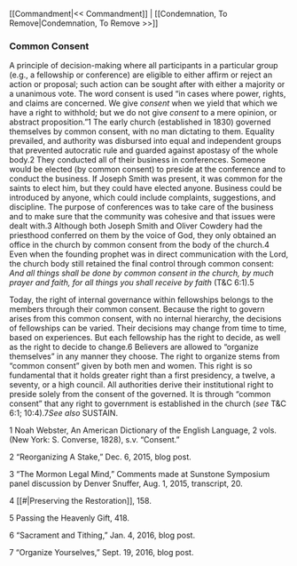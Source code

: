 [[Commandment|<< Commandment]]  |  [[Condemnation, To Remove|Condemnation, To Remove >>]]

### Common Consent
A principle of decision-making where all participants in a particular group (e.g., a fellowship or conference) are eligible to either affirm or reject an action or proposal; such action can be sought after with either a majority or a unanimous vote. The word consent is used “in cases where power, rights, and claims are concerned. We give *consent* when we yield that which we have a right to withhold; but we do not give *consent* to a mere opinion, or abstract proposition.”1 The early church (established in 1830) governed themselves by common consent, with no man dictating to them. Equality prevailed, and authority was disbursed into equal and independent groups that prevented autocratic rule and guarded against apostasy of the whole body.2 They conducted all of their business in conferences. Someone would be elected (by common consent) to preside at the conference and to conduct the business. If Joseph Smith was present, it was common for the saints to elect him, but they could have elected anyone. Business could be introduced by anyone, which could include complaints, suggestions, and discipline. The purpose of conferences was to take care of the business and to make sure that the community was cohesive and that issues were dealt with.3 Although both Joseph Smith and Oliver Cowdery had the priesthood conferred on them by the voice of God, they only obtained an office in the church by common consent from the body of the church.4 Even when the founding prophet was in direct communication with the Lord, the church body still retained the final control through common consent: *And all things shall be done by common consent in the church, by much prayer and faith, for all things you shall receive by faith* (T&C 6:1).5

Today, the right of internal governance within fellowships belongs to the members through their common consent. Because the right to govern arises from this common consent, with no internal hierarchy, the decisions of fellowships can be varied. Their decisions may change from time to time, based on experiences. But each fellowship has the right to decide, as well as the right to decide to change.6 Believers are allowed to “organize themselves” in any manner they choose. The right to organize stems from “common consent” given by both men and women. This right is so fundamental that it holds greater right than a first presidency, a twelve, a seventy, or a high council. All authorities derive their institutional right to preside solely from the consent of the governed. It is through “common consent” that any right to government is established in the church (*see* T&C 6:1; 10:4).7*See also* SUSTAIN.



1 Noah Webster, An American Dictionary of the English Language, 2 vols. (New York: S. Converse, 1828), s.v. “Consent.”


2 “Reorganizing A Stake,” Dec. 6, 2015, blog post.


3 “The Mormon Legal Mind,” Comments made at Sunstone Symposium panel discussion by Denver Snuffer, Aug. 1, 2015, transcript, 20.


4
[[#|Preserving the Restoration]], 158.


5 Passing the Heavenly Gift, 418.


6 “Sacrament and Tithing,” Jan. 4, 2016, blog post.


7 “Organize Yourselves,” Sept. 19, 2016, blog post.